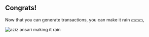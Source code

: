 ## Congrats!

Now that you can generate transactions, you can make it rain 💵💵💵,

![aziz ansari making it rain](https://media.giphy.com/media/PyZEkItObZrnW/giphy.gif)